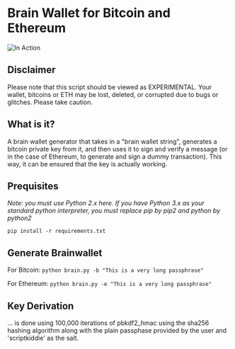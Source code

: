 # Brain Wallet for Bitcoin and Ethereum

![In Action](https://github.com/OrdinaryDude/brain-wallet/raw/master/scrshot.png "In Action")

## Disclaimer

Please note that this script should be viewed as EXPERIMENTAL.
Your wallet, bitcoins or ETH may be lost, deleted, or corrupted due to bugs or glitches. Please take caution.

## What is it?

A brain wallet generator that takes in a "brain wallet string", generates a bitcoin private key from it, and then uses it to sign and verify a message (or in the case of Ethereum, to generate and sign a dummy transaction). This way, it can be ensured that the key is actually working.

## Prequisites

<i>Note: you must use Python 2.x here. If you have Python 3.x as your standard python interpreter, you must replace pip by pip2 and python by python2</i>

`pip install -r requirements.txt`

## Generate Brainwallet

For Bitcoin:
`python brain.py -b "This is a very long passphrase"`

For Ethereum:
`python brain.py -e "This is a very long passphrase"`


## Key Derivation

... is done using 100,000 iterations of pbkdf2_hmac using the sha256 hashing algorithm along with the plain passphase provided by the user and 'scriptkiddie' as the salt.
